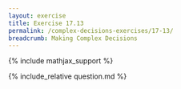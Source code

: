 ```yaml
---
layout: exercise
title: Exercise 17.13
permalink: /complex-decisions-exercises/17-13/
breadcrumb: Making Complex Decisions
---
```


{% include mathjax_support %}

<div><i class="arrow-up" data-chapter="complex-decisions-exercises" data-exercise="ex_13" data-rating="0"></i></div>
{% include_relative question.md %}
